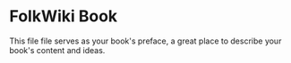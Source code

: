 FolkWiki Book
=======

This file file serves as your book's preface, a great place to describe your book's content and ideas.
